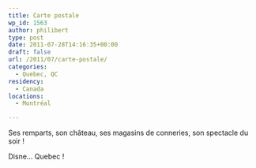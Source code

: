 ```yaml
---
title: Carte postale
wp_id: 1563
author: philibert
type: post
date: 2011-07-28T14:16:35+00:00
draft: false
url: /2011/07/carte-postale/
categories:
  - Quebec, QC
residency:
  - Canada
locations:
  - Montréal

---
```

Ses remparts, son château, ses magasins de conneries, son spectacle du soir !
  
Disne&#8230; Quebec !